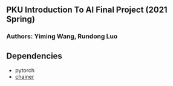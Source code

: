 ## PKU Introduction To AI Final Project (2021 Spring)
### Authors: Yiming Wang, Rundong Luo

## Dependencies
* pytorch
* [chainer](http://chainer.org/)
